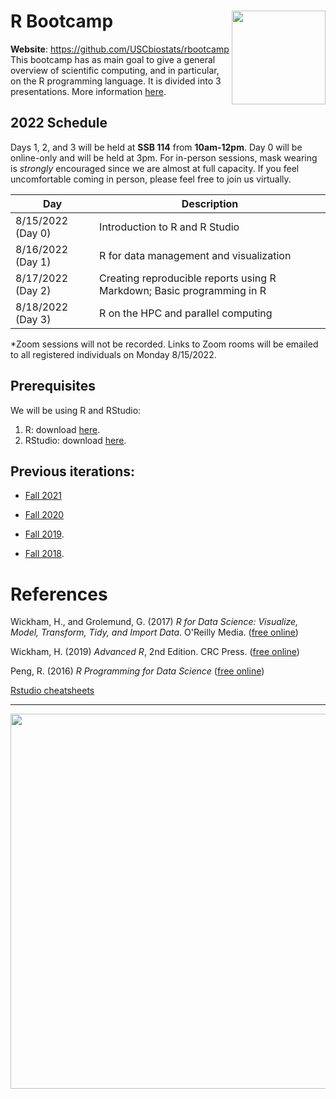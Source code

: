 # R Bootcamp <img src="fig/trojan-rlogo.svg" width="150px" align="right">

**Website**: https://github.com/USCbiostats/rbootcamp
This bootcamp has as main goal to give a general overview of scientific
computing, and in particular, on the R programming language. It is
divided into 3 presentations. More information [here](flyer/flyer.pdf).

## 2022 Schedule

Days 1, 2, and 3 will be held at **SSB 114** from **10am-12pm**. Day 0 will be online-only and will be held at 3pm. For in-person sessions, mask wearing is *strongly* encouraged since we are almost at full capacity. If you feel uncomfortable coming in person, please feel free to join us virtually.  

| Day     | Description | 
| ----------- | ----------- |
| 8/15/2022 (Day 0) | Introduction to R and R Studio | 
| 8/16/2022 (Day 1) | R for data management and visualization  | 
| 8/17/2022 (Day 2) | Creating reproducible reports using R Markdown; Basic programming in R | 
| 8/18/2022 (Day 3) | R on the HPC and parallel computing | 

*Zoom sessions will not be recorded. Links to Zoom rooms will be emailed to all registered individuals on Monday 8/15/2022.

## Prerequisites

We will be using R and RStudio:

1.  R: download [here](https://cran.r-project.org/).
2.  RStudio: download [here](https://www.rstudio.com/products/rstudio/download/#download).

## Previous iterations:

- [Fall 2021](https://github.com/USCbiostats/rbootcamp/tree/fy2021)

- [Fall 2020](https://github.com/USCbiostats/rbootcamp/tree/fall2020)
 
- [Fall 2019](https://github.com/USCbiostats/rbootcamp/tree/fall2019).

- [Fall 2018](https://github.com/USCbiostats/rbootcamp/tree/fall2018).

# References

Wickham, H., and Grolemund, G. (2017) *R for Data Science: Visualize, Model, Transform, Tidy, and Import Data*. O'Reilly Media. ([free online](http://r4ds.had.co.nz/))

Wickham, H. (2019) *Advanced R*, 2nd Edition. CRC Press. ([free online](https://adv-r.hadley.nz/))

Peng, R. (2016) *R Programming for Data Science* ([free online](https://bookdown.org/rdpeng/rprogdatascience))

[Rstudio cheatsheets](https://www.rstudio.com/resources/cheatsheets/)

----

<div align="center">

<img src="fig/hex-stickers.png" width="600px">

</div>
